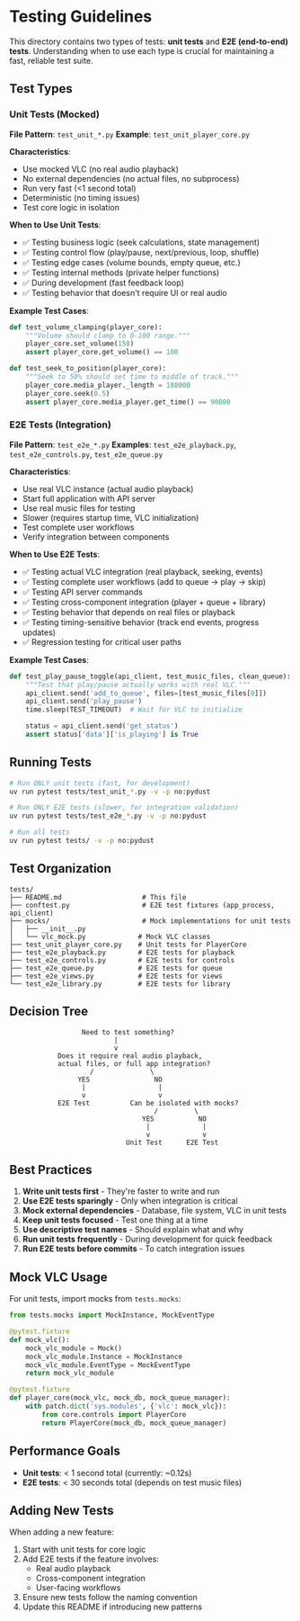 # Testing Guidelines

This directory contains two types of tests: **unit tests** and **E2E (end-to-end) tests**. Understanding when to use each type is crucial for maintaining a fast, reliable test suite.

## Test Types

### Unit Tests (Mocked)

**File Pattern**: `test_unit_*.py`
**Example**: `test_unit_player_core.py`

**Characteristics**:

- Use mocked VLC (no real audio playback)
- No external dependencies (no actual files, no subprocess)
- Run very fast (<1 second total)
- Deterministic (no timing issues)
- Test core logic in isolation

**When to Use Unit Tests**:

- ✅ Testing business logic (seek calculations, state management)
- ✅ Testing control flow (play/pause, next/previous, loop, shuffle)
- ✅ Testing edge cases (volume bounds, empty queue, etc.)
- ✅ Testing internal methods (private helper functions)
- ✅ During development (fast feedback loop)
- ✅ Testing behavior that doesn't require UI or real audio

**Example Test Cases**:
```python
def test_volume_clamping(player_core):
    """Volume should clamp to 0-100 range."""
    player_core.set_volume(150)
    assert player_core.get_volume() == 100

def test_seek_to_position(player_core):
    """Seek to 50% should set time to middle of track."""
    player_core.media_player._length = 180000
    player_core.seek(0.5)
    assert player_core.media_player.get_time() == 90000
```

### E2E Tests (Integration)

**File Pattern**: `test_e2e_*.py`
**Examples**: `test_e2e_playback.py`, `test_e2e_controls.py`, `test_e2e_queue.py`

**Characteristics**:

- Use real VLC instance (actual audio playback)
- Start full application with API server
- Use real music files for testing
- Slower (requires startup time, VLC initialization)
- Test complete user workflows
- Verify integration between components

**When to Use E2E Tests**:

- ✅ Testing actual VLC integration (real playback, seeking, events)
- ✅ Testing complete user workflows (add to queue → play → skip)
- ✅ Testing API server commands
- ✅ Testing cross-component integration (player + queue + library)
- ✅ Testing behavior that depends on real files or playback
- ✅ Testing timing-sensitive behavior (track end events, progress updates)
- ✅ Regression testing for critical user paths

**Example Test Cases**:
```python
def test_play_pause_toggle(api_client, test_music_files, clean_queue):
    """Test that play/pause actually works with real VLC."""
    api_client.send('add_to_queue', files=[test_music_files[0]])
    api_client.send('play_pause')
    time.sleep(TEST_TIMEOUT)  # Wait for VLC to initialize

    status = api_client.send('get_status')
    assert status['data']['is_playing'] is True
```

## Running Tests

```bash
# Run ONLY unit tests (fast, for development)
uv run pytest tests/test_unit_*.py -v -p no:pydust

# Run ONLY E2E tests (slower, for integration validation)
uv run pytest tests/test_e2e_*.py -v -p no:pydust

# Run all tests
uv run pytest tests/ -v -p no:pydust
```

## Test Organization

```
tests/
├── README.md                    # This file
├── conftest.py                  # E2E test fixtures (app_process, api_client)
├── mocks/                       # Mock implementations for unit tests
│   ├── __init__.py
│   └── vlc_mock.py             # Mock VLC classes
├── test_unit_player_core.py    # Unit tests for PlayerCore
├── test_e2e_playback.py        # E2E tests for playback
├── test_e2e_controls.py        # E2E tests for controls
├── test_e2e_queue.py           # E2E tests for queue
├── test_e2e_views.py           # E2E tests for views
└── test_e2e_library.py         # E2E tests for library
```

## Decision Tree

```
                  Need to test something?
                          |
                          v
            Does it require real audio playback,
            actual files, or full app integration?
                    /              \
                 YES                NO
                  |                  |
                  v                  v
            E2E Test          Can be isolated with mocks?
                                    /         \
                                 YES           NO
                                  |             |
                                  v             v
                             Unit Test      E2E Test
```

## Best Practices

1. **Write unit tests first** - They're faster to write and run
2. **Use E2E tests sparingly** - Only when integration is critical
3. **Mock external dependencies** - Database, file system, VLC in unit tests
4. **Keep unit tests focused** - Test one thing at a time
5. **Use descriptive test names** - Should explain what and why
6. **Run unit tests frequently** - During development for quick feedback
7. **Run E2E tests before commits** - To catch integration issues

## Mock VLC Usage

For unit tests, import mocks from `tests.mocks`:

```python
from tests.mocks import MockInstance, MockEventType

@pytest.fixture
def mock_vlc():
    mock_vlc_module = Mock()
    mock_vlc_module.Instance = MockInstance
    mock_vlc_module.EventType = MockEventType
    return mock_vlc_module

@pytest.fixture
def player_core(mock_vlc, mock_db, mock_queue_manager):
    with patch.dict('sys.modules', {'vlc': mock_vlc}):
        from core.controls import PlayerCore
        return PlayerCore(mock_db, mock_queue_manager)
```

## Performance Goals

- **Unit tests**: < 1 second total (currently: ~0.12s)
- **E2E tests**: < 30 seconds total (depends on test music files)

## Adding New Tests

When adding a new feature:

1. Start with unit tests for core logic
2. Add E2E tests if the feature involves:
   - Real audio playback
   - Cross-component integration
   - User-facing workflows
3. Ensure new tests follow the naming convention
4. Update this README if introducing new patterns
